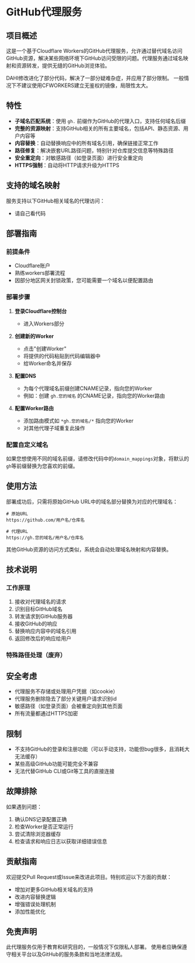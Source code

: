 # GitHub代理服务

## 项目概述

这是一个基于Cloudflare Workers的GitHub代理服务，允许通过替代域名访问GitHub资源，解决某些网络环境下GitHub访问受限的问题。代理服务通过域名映射和资源转发，提供无缝的GitHub浏览体验。

DAHI修改进化了部分代码，解决了一部分疑难杂症，并应用了部分限制。
一般情况下不建议使用CFWORKERS建立无鉴权的镜像，局限性太大。

## 特性

- **子域名匹配系统**：使用 `gh.` 前缀作为GitHub的代理入口，支持任何域名后缀
- **完整的资源映射**：支持GitHub相关的所有主要域名，包括API、静态资源、用户内容等
- **内容替换**：自动替换响应中的所有域名引用，确保链接正常工作
- **路径修复**：解决嵌套URL路径问题，特别针对仓库提交信息等特殊路径
- **安全重定向**：对敏感路径（如登录页面）进行安全重定向
- **HTTPS强制**：自动将HTTP请求升级为HTTPS

## 支持的域名映射

服务支持以下GitHub相关域名的代理访问：

- 请自己看代码


## 部署指南

### 前提条件

- Cloudflare账户
- 熟练workers部署流程
- 因部分地区网关封锁政策，您可能需要一个域名以便配置路由

### 部署步骤

1. **登录Cloudflare控制台**
   - 进入Workers部分

2. **创建新的Worker**
   - 点击"创建Worker"
   - 将提供的代码粘贴到代码编辑器中
   - 给Worker命名并保存

3. **配置DNS**
   - 为每个代理域名前缀创建CNAME记录，指向您的Worker
   - 例如：创建 `gh.您的域名` 的CNAME记录，指向您的Worker路由

4. **配置Worker路由**
   - 添加路由模式如 `*gh.您的域名/*` 指向您的Worker
   - 对其他代理子域重复此操作

### 配置自定义域名

如果您想使用不同的域名前缀，请修改代码中的`domain_mappings`对象，将默认的`gh`等前缀替换为您喜欢的前缀。

## 使用方法

部署成功后，只需将原始GitHub URL中的域名部分替换为对应的代理域名：

```
# 原始URL
https://github.com/用户名/仓库名

# 代理URL
https://gh.您的域名/用户名/仓库名
```

其他GitHub资源的访问方式类似，系统会自动处理域名映射和内容替换。

## 技术说明

### 工作原理

1. 接收对代理域名的请求
2. 识别目标GitHub域名
3. 转发请求到GitHub服务器
4. 接收GitHub的响应
5. 替换响应内容中的域名引用
6. 返回修改后的响应给用户

### 特殊路径处理（废弃）


## 安全考虑

- 代理服务不存储或处理用户凭据（如cookie）
- 代理服务删除隐去了部分关键用户请求识别id
- 敏感路径（如登录页面）会被重定向到其他页面
- 所有流量都通过HTTPS加密

## 限制

- 不支持GitHub的登录和注册功能（可以手动支持，功能但bug很多，且消耗大无法缓存）
- 某些高级GitHub功能可能完全不兼容
- 无法代替GitHub CLI或Git等工具的直接连接

## 故障排除

如果遇到问题：

1. 确认DNS记录配置正确
2. 检查Worker是否正常运行
3. 尝试清除浏览器缓存
4. 检查请求和响应日志以获取详细错误信息

## 贡献指南

欢迎提交Pull Request或Issue来改进此项目。特别欢迎以下方面的贡献：

- 增加对更多GitHub相关域名的支持
- 改进内容替换逻辑
- 增强错误处理机制
- 添加性能优化

## 免责声明

此代理服务仅用于教育和研究目的，一般情况下仅限私人部署。
使用者应确保遵守相关平台以及GitHub的服务条款和当地法律法规。

